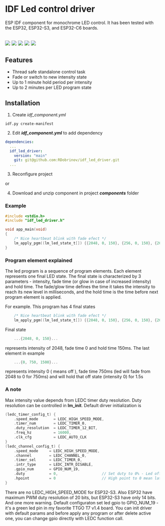 # IDF Led control driver

ESP IDF component for monochrome LED control. It has been tested with the ESP32, ESP32-S3, and ESP32-C6 boards.

![](https://img.shields.io/badge/dynamic/yaml?url=https://raw.githubusercontent.com/RDobrinov/idf_led_driver/main/idf_component.yml&query=$.version&style=plastic&color=%230f900f&label)
![](https://img.shields.io/badge/dynamic/yaml?url=https://raw.githubusercontent.com/RDobrinov/idf_led_driver/main/idf_component.yml&query=$.dependencies.idf&style=plastic&logo=espressif&label=IDF%20Ver.)
![](https://img.shields.io/badge/-ESP32-rgb(37,194,160)?style=plastic&logo=espressif)
![](https://img.shields.io/badge/-ESP32--S3-rgb(37,194,160)?style=plastic&logo=espressif)
![](https://img.shields.io/badge/-ESP32--C6-rgb(37,194,160)?style=plastic&logo=espressif)
---

## Features

* Thread safe standalone control task
* Fade or switch to new intensity state
* Up to 1 minute hold period per intensity
* Up to 2 minutes per LED program state

## Installation

1. Create *idf_component.yml*
```shell
idf.py create-manifest
```
2. Edit ***idf_component.yml*** to add dependency
```yaml
dependencies:
  ...
  idf_led_driver:
    version: "main"
    git: git@github.com:RDobrinov/idf_led_driver.git
  ...
```
3. Reconfigure project

or 

4. Download and unzip component in project ***components*** folder

### Example
```c
#include <stdio.h>
#include "idf_led_driver.h"

void app_main(void)
{
    /* Nice heartbeat blink with fade efect */
    lm_apply_pgm((lm_led_state_t[]) {{2048, 0, 150}, {256, 0, 150}, {2048, 0, 150}, {0, 750, 1500}}, 4);
}
```

### Program element explained

The led program is a sequence of program elements. Each element represents one final LED state. The final state is characterized by 3 parameters - intensity, fade time (or glow in case of increased intensity) and hold time. The fade/glow time defines the time it takes the intensity to reach its new level in milliseconds, and the hold time is the time before next program element is applied.

For example. This program has 4 final states
```c
    /* Nice heartbeat blink with fade efect */
    lm_apply_pgm((lm_led_state_t[]) {{2048, 0, 150}, {256, 0, 150}, {2048, 0, 150}, {0, 750, 1500}}, 4);
```
Final state
```c
    ...{2048, 0, 150}...
```
represents intensity of 2048, fade time 0 and hold time 150ms. The last element in example 
```c
    ...{0, 750, 1500}...
```
represents intensity 0 ( means off ), fade time 750ms (led will fade from 2048 to 0 for 750ms) and will hold that off state (intensity 0) for 1.5s

### A note
Max intensity value depends from LEDC timer duty resolution. Duty resolution can be controlled in __lm_init__. Default dirver initialization is
```c
(ledc_timer_config_t) {
    .speed_mode       = LEDC_HIGH_SPEED_MODE,
    .timer_num        = LEDC_TIMER_0,
    .duty_resolution  = LEDC_TIMER_12_BIT,
    .freq_hz          = 16000,
    .clk_cfg          = LEDC_AUTO_CLK    
}
(ledc_channel_config_t) {
    .speed_mode     = LEDC_HIGH_SPEED_MODE,
    .channel        = LEDC_CHANNEL_0,
    .timer_sel      = LEDC_TIMER_0,         
    .intr_type      = LEDC_INTR_DISABLE,
    .gpio_num       = GPIO_NUM_19,
    .duty           = 0,                    // Set duty to 0% - Led off
    .hpoint         = 0                     // High point to 0 mean latch high at counter overflow
}
```
There are no LEDC_HIGH_SPEED_MODE for ESP32-S3. Also ESP32 have maximum PWM duty resolution of 20 bits, but ESP32-S3 have only 14 bits. 
And one more warning. Default configuraton set led gpio to GPIO_NUM_19 - it's a green led pin in my favorite TTGO T7 v1.4 board. You can init driver with default params and before apply any program or after delete active one, you can change gpio directly with LEDC function call.